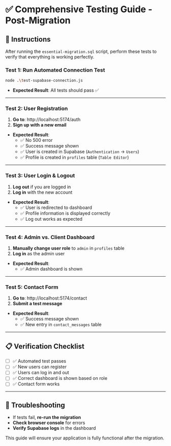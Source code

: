 # ✅ Comprehensive Testing Guide - Post-Migration

## 🚀 **Instructions**

After running the `essential-migration.sql` script, perform these tests to verify that everything is working perfectly.

### **Test 1: Run Automated Connection Test**

```bash
node .\test-supabase-connection.js 
```

- **Expected Result**: All tests should pass ✅

---

### **Test 2: User Registration**

1. **Go to**: http://localhost:5174/auth
2. **Sign up with a new email**

- **Expected Result**:
  - ✅ No 500 error
  - ✅ Success message shown
  - ✅ User is created in Supabase (`Authentication` -> `Users`)
  - ✅ Profile is created in `profiles` table (`Table Editor`)

---

### **Test 3: User Login & Logout**

1. **Log out** if you are logged in
2. **Log in** with the new account

- **Expected Result**:
  - ✅ User is redirected to dashboard
  - ✅ Profile information is displayed correctly
  - ✅ Log out works as expected

---

### **Test 4: Admin vs. Client Dashboard**

1. **Manually change user role** to `admin` in `profiles` table
2. **Log in** as the admin user

- **Expected Result**:
  - ✅ Admin dashboard is shown

--- 

### **Test 5: Contact Form**

1. **Go to**: http://localhost:5174/contact
2. **Submit a test message**

- **Expected Result**:
  - ✅ Success message shown
  - ✅ New entry in `contact_messages` table

---

## 📋 **Verification Checklist**

- [ ] ✅ Automated test passes
- [ ] ✅ New users can register
- [ ] ✅ Users can log in and out
- [ ] ✅ Correct dashboard is shown based on role
- [ ] ✅ Contact form works

---

## 🚨 **Troubleshooting**

- If tests fail, **re-run the migration**
- **Check browser console** for errors
- **Verify Supabase logs** in the dashboard

This guide will ensure your application is fully functional after the migration.
